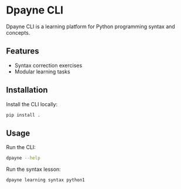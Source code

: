 # Dpayne CLI

Dpayne CLI is a learning platform for Python programming syntax and concepts.

## Features

- Syntax correction exercises
- Modular learning tasks

## Installation

Install the CLI locally:
```bash
pip install .
```

## Usage

Run the CLI:
```bash
dpayne --help
```

Run the syntax lesson:
```bash
dpayne learning syntax python1
```
